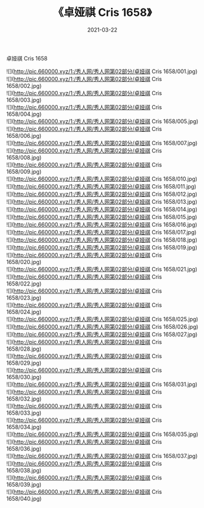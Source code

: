 ﻿---
layout: post
title:  《卓娅祺 Cris 1658》
date:   2021-03-22
img: http://pic.660000.xyz/1:/秀人网/秀人网第02部分/卓娅祺 Cris 1658/000.jpg
categories: [美女, 清纯, 唯美]
---

卓娅祺 Cris 1658

  ![](http://pic.660000.xyz/1:/秀人网/秀人网第02部分/卓娅祺 Cris 1658/001.jpg) <br> ![](http://pic.660000.xyz/1:/秀人网/秀人网第02部分/卓娅祺 Cris 1658/002.jpg) <br> ![](http://pic.660000.xyz/1:/秀人网/秀人网第02部分/卓娅祺 Cris 1658/003.jpg) <br> ![](http://pic.660000.xyz/1:/秀人网/秀人网第02部分/卓娅祺 Cris 1658/004.jpg) <br> ![](http://pic.660000.xyz/1:/秀人网/秀人网第02部分/卓娅祺 Cris 1658/005.jpg) <br> ![](http://pic.660000.xyz/1:/秀人网/秀人网第02部分/卓娅祺 Cris 1658/006.jpg) <br> ![](http://pic.660000.xyz/1:/秀人网/秀人网第02部分/卓娅祺 Cris 1658/007.jpg) <br> ![](http://pic.660000.xyz/1:/秀人网/秀人网第02部分/卓娅祺 Cris 1658/008.jpg) <br> ![](http://pic.660000.xyz/1:/秀人网/秀人网第02部分/卓娅祺 Cris 1658/009.jpg) <br> ![](http://pic.660000.xyz/1:/秀人网/秀人网第02部分/卓娅祺 Cris 1658/010.jpg) <br> ![](http://pic.660000.xyz/1:/秀人网/秀人网第02部分/卓娅祺 Cris 1658/011.jpg) <br> ![](http://pic.660000.xyz/1:/秀人网/秀人网第02部分/卓娅祺 Cris 1658/012.jpg) <br> ![](http://pic.660000.xyz/1:/秀人网/秀人网第02部分/卓娅祺 Cris 1658/013.jpg) <br> ![](http://pic.660000.xyz/1:/秀人网/秀人网第02部分/卓娅祺 Cris 1658/014.jpg) <br> ![](http://pic.660000.xyz/1:/秀人网/秀人网第02部分/卓娅祺 Cris 1658/015.jpg) <br> ![](http://pic.660000.xyz/1:/秀人网/秀人网第02部分/卓娅祺 Cris 1658/016.jpg) <br> ![](http://pic.660000.xyz/1:/秀人网/秀人网第02部分/卓娅祺 Cris 1658/017.jpg) <br> ![](http://pic.660000.xyz/1:/秀人网/秀人网第02部分/卓娅祺 Cris 1658/018.jpg) <br> ![](http://pic.660000.xyz/1:/秀人网/秀人网第02部分/卓娅祺 Cris 1658/019.jpg) <br> ![](http://pic.660000.xyz/1:/秀人网/秀人网第02部分/卓娅祺 Cris 1658/020.jpg) <br> ![](http://pic.660000.xyz/1:/秀人网/秀人网第02部分/卓娅祺 Cris 1658/021.jpg) <br> ![](http://pic.660000.xyz/1:/秀人网/秀人网第02部分/卓娅祺 Cris 1658/022.jpg) <br> ![](http://pic.660000.xyz/1:/秀人网/秀人网第02部分/卓娅祺 Cris 1658/023.jpg) <br> ![](http://pic.660000.xyz/1:/秀人网/秀人网第02部分/卓娅祺 Cris 1658/024.jpg) <br> ![](http://pic.660000.xyz/1:/秀人网/秀人网第02部分/卓娅祺 Cris 1658/025.jpg) <br> ![](http://pic.660000.xyz/1:/秀人网/秀人网第02部分/卓娅祺 Cris 1658/026.jpg) <br> ![](http://pic.660000.xyz/1:/秀人网/秀人网第02部分/卓娅祺 Cris 1658/027.jpg) <br> ![](http://pic.660000.xyz/1:/秀人网/秀人网第02部分/卓娅祺 Cris 1658/028.jpg) <br> ![](http://pic.660000.xyz/1:/秀人网/秀人网第02部分/卓娅祺 Cris 1658/029.jpg) <br> ![](http://pic.660000.xyz/1:/秀人网/秀人网第02部分/卓娅祺 Cris 1658/030.jpg) <br> ![](http://pic.660000.xyz/1:/秀人网/秀人网第02部分/卓娅祺 Cris 1658/031.jpg) <br> ![](http://pic.660000.xyz/1:/秀人网/秀人网第02部分/卓娅祺 Cris 1658/032.jpg) <br> ![](http://pic.660000.xyz/1:/秀人网/秀人网第02部分/卓娅祺 Cris 1658/033.jpg) <br> ![](http://pic.660000.xyz/1:/秀人网/秀人网第02部分/卓娅祺 Cris 1658/034.jpg) <br> ![](http://pic.660000.xyz/1:/秀人网/秀人网第02部分/卓娅祺 Cris 1658/035.jpg) <br> ![](http://pic.660000.xyz/1:/秀人网/秀人网第02部分/卓娅祺 Cris 1658/036.jpg) <br> ![](http://pic.660000.xyz/1:/秀人网/秀人网第02部分/卓娅祺 Cris 1658/037.jpg) <br> ![](http://pic.660000.xyz/1:/秀人网/秀人网第02部分/卓娅祺 Cris 1658/038.jpg) <br> ![](http://pic.660000.xyz/1:/秀人网/秀人网第02部分/卓娅祺 Cris 1658/039.jpg) <br> ![](http://pic.660000.xyz/1:/秀人网/秀人网第02部分/卓娅祺 Cris 1658/040.jpg) <br>
